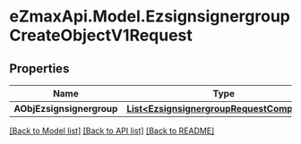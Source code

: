 
# eZmaxApi.Model.EzsignsignergroupCreateObjectV1Request

## Properties

Name | Type | Description | Notes
------------ | ------------- | ------------- | -------------
**AObjEzsignsignergroup** | [**List&lt;EzsignsignergroupRequestCompound&gt;**](EzsignsignergroupRequestCompound.md) |  | 

[[Back to Model list]](../README.md#documentation-for-models)
[[Back to API list]](../README.md#documentation-for-api-endpoints)
[[Back to README]](../README.md)

